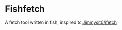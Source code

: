 # Fishfetch

A fetch tool written in fish, inspired to [Jimmysit0/jfetch](https://github.com/Jimmysit0/jfetch)
